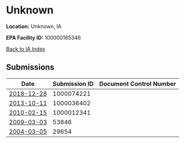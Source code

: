 # Unknown

**Location:** Unknown, IA

**EPA Facility ID:** 100000185346

[Back to IA Index](../../index.md)

## Submissions

| Date | Submission ID | Document Control Number |
|------|--------------|-------------------------|
| [2018-12-28](submissions/1000074221.md) | 1000074221 |  |
| [2013-10-11](submissions/1000036402.md) | 1000036402 |  |
| [2010-02-15](submissions/1000012341.md) | 1000012341 |  |
| [2009-03-03](submissions/53846.md) | 53846 |  |
| [2004-03-05](submissions/29654.md) | 29654 |  |
